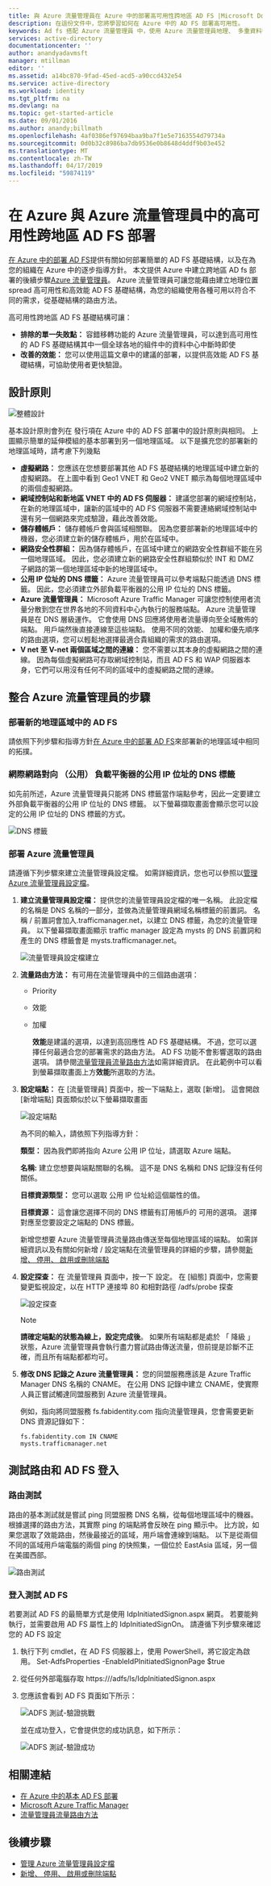 ```yaml
---
title: 與 Azure 流量管理員在 Azure 中的部署高可用性跨地區 AD FS |Microsoft Docs
description: 在這份文件中，您將學習如何在 Azure 中的 AD FS 部署高可用性。
keywords: Ad fs 搭配 Azure 流量管理員 中，使用 Azure 流量管理員地理、 多重資料中心，地理資料中心、 多重地理資料中心，adfs 部署在 azure 中的 AD FS、 部署 azure adfs，azure adfs，azure ad fs，部署 adfs，部署 ad fs，adfs，在 azure 中，部署 adfs，在 azure 中，在 azure 中，adfs azure，簡介 AD FS、 Azure、 在 Azure 中 iaas，ADFS，AD FS 部署 AD FS 將 adfs 移至 azure
services: active-directory
documentationcenter: ''
author: anandyadavmsft
manager: mtillman
editor: ''
ms.assetid: a14bc870-9fad-45ed-acd5-a90ccd432e54
ms.service: active-directory
ms.workload: identity
ms.tgt_pltfrm: na
ms.devlang: na
ms.topic: get-started-article
ms.date: 09/01/2016
ms.author: anandy;billmath
ms.openlocfilehash: 4af0386ef97694baa9ba7f1e5e7163554d79734a
ms.sourcegitcommit: 0d0b32c8986ba7db9536e0b8648d4ddf9b03e452
ms.translationtype: MT
ms.contentlocale: zh-TW
ms.lasthandoff: 04/17/2019
ms.locfileid: "59874119"
---
```

# <a name="high-availability-cross-geographic-ad-fs-deployment-in-azure-with-azure-traffic-manager"></a>在 Azure 與 Azure 流量管理員中的高可用性跨地區 AD FS 部署
[在 Azure 中的部署 AD FS](how-to-connect-fed-azure-adfs.md)提供有關如何部署簡單的 AD FS 基礎結構，以及在為您的組織在 Azure 中的逐步指導方針。 本文提供 Azure 中建立跨地區 AD fs 部署的後續步驟[Azure 流量管理員](https://docs.microsoft.com/azure/traffic-manager/)。 Azure 流量管理員可讓您能藉由建立地理位置 spread 高可用性和高效能 AD FS 基礎結構，為您的組織使用各種可用以符合不同的需求，從基礎結構的路由方法。

高可用性跨地區 AD FS 基礎結構可讓：

* **排除的單一失敗點：** 容錯移轉功能的 Azure 流量管理員，可以達到高可用性的 AD FS 基礎結構其中一個全球各地的組件中的資料中心中斷時即使
* **改善的效能：** 您可以使用這篇文章中的建議的部署，以提供高效能 AD FS 基礎結構，可協助使用者更快驗證。 

## <a name="design-principles"></a>設計原則
![整體設計](./media/active-directory-adfs-in-azure-with-azure-traffic-manager/blockdiagram.png)

基本設計原則會列在 發行項在 Azure 中的 AD FS 部署中的設計原則與相同。 上圖顯示簡單的延伸模組的基本部署到另一個地理區域。 以下是擴充您的部署新的地理區域時，請考慮下列幾點

* **虛擬網路：** 您應該在您想要部署其他 AD FS 基礎結構的地理區域中建立新的虛擬網路。 在上圖中看到 Geo1 VNET 和 Geo2 VNET 顯示為每個地理區域中的兩個虛擬網路。
* **網域控制站和新地區 VNET 中的 AD FS 伺服器：** 建議您部署的網域控制站，在新的地理區域中，讓新的區域中的 AD FS 伺服器不需要連絡網域控制站中還有另一個網路來完成驗證，藉此改善效能。
* **儲存體帳戶：** 儲存體帳戶會與區域相關聯。 因為您要部署新的地理區域中的機器，您必須建立新的儲存體帳戶，用於在區域中。  
* **網路安全性群組：** 因為儲存體帳戶，在區域中建立的網路安全性群組不能在另一個地理區域。 因此，您必須建立新的網路安全性群組類似於 INT 和 DMZ 子網路的第一個地理區域中新的地理區域中。
* **公用 IP 位址的 DNS 標籤：** Azure 流量管理員可以參考端點只能透過 DNS 標籤。 因此，您必須建立外部負載平衡器的公用 IP 位址的 DNS 標籤。
* **Azure 流量管理員：** Microsoft Azure Traffic Manager 可讓您控制使用者流量分散到您在世界各地的不同資料中心內執行的服務端點。 Azure 流量管理員是在 DNS 層級運作。 它會使用 DNS 回應將使用者流量導向至全域散佈的端點。 用戶端然後直接連線至這些端點。 使用不同的效能、 加權和優先順序的路由選項，您可以輕鬆地選擇最適合貴組織的需求的路由選項。 
* **V net 至 V-net 兩個區域之間的連線：** 您不需要以其本身的虛擬網路之間的連線。 因為每個虛擬網路可存取網域控制站，而且 AD FS 和 WAP 伺服器本身，它們可以用沒有任何不同的區域中的虛擬網路之間的連線。 

## <a name="steps-to-integrate-azure-traffic-manager"></a>整合 Azure 流量管理員的步驟
### <a name="deploy-ad-fs-in-the-new-geographical-region"></a>部署新的地理區域中的 AD FS
請依照下列步驟和指導方針[在 Azure 中的部署 AD FS](how-to-connect-fed-azure-adfs.md)來部署新的地理區域中相同的拓撲。

### <a name="dns-labels-for-public-ip-addresses-of-the-internet-facing-public-load-balancers"></a>網際網路對向 （公用） 負載平衡器的公用 IP 位址的 DNS 標籤
如先前所述，Azure 流量管理員只能將 DNS 標籤當作端點參考，因此一定要建立外部負載平衡器的公用 IP 位址的 DNS 標籤。 以下螢幕擷取畫面會顯示您可以設定的公用 IP 位址的 DNS 標籤的方式。 

![DNS 標籤](./media/active-directory-adfs-in-azure-with-azure-traffic-manager/eastfabstsdnslabel.png)

### <a name="deploying-azure-traffic-manager"></a>部署 Azure 流量管理員
請遵循下列步驟來建立流量管理員設定檔。 如需詳細資訊，您也可以參照以[管理 Azure 流量管理員設定檔](https://docs.microsoft.com/azure/traffic-manager/traffic-manager-manage-profiles)。

1. **建立流量管理員設定檔：** 提供您的流量管理員設定檔的唯一名稱。 此設定檔的名稱是 DNS 名稱的一部分，並做為流量管理員網域名稱標籤的前置詞。 名稱 / 前置詞會加入.trafficmanager.net，以建立 DNS 標籤，為您的流量管理員。 以下螢幕擷取畫面顯示 traffic manager 設定為 mysts 的 DNS 前置詞和產生的 DNS 標籤會是 mysts.trafficmanager.net。 
   
    ![流量管理員設定檔建立](./media/active-directory-adfs-in-azure-with-azure-traffic-manager/trafficmanager01.png)
2. **流量路由方法：** 有可用在流量管理員中的三個路由選項：
   
   * Priority 
   * 效能
   * 加權
     
     **效能**是建議的選項，以達到高回應性 AD FS 基礎結構。 不過，您可以選擇任何最適合您的部署需求的路由方法。 AD FS 功能不會影響選取的路由選項。 請參閱[流量管理員流量路由方法](https://docs.microsoft.com/azure/traffic-manager/traffic-manager-routing-methods)如需詳細資訊。 在此範例中可以看到螢幕擷取畫面上方**效能**所選取的方法。
3. **設定端點：** 在 [流量管理員] 頁面中，按一下端點上，選取 [新增]。 這會開啟 [新增端點] 頁面類似於以下螢幕擷取畫面
   
   ![設定端點](./media/active-directory-adfs-in-azure-with-azure-traffic-manager/eastfsendpoint.png)
   
   為不同的輸入，請依照下列指導方針：
   
   **類型：** 因為我們即將指向 Azure 公用 IP 位址，請選取 Azure 端點。
   
   **名稱:** 建立您想要與端點關聯的名稱。 這不是 DNS 名稱和 DNS 記錄沒有任何關係。
   
   **目標資源類型：** 您可以選取 公用 IP 位址給這個屬性的值。 
   
   **目標資源：** 這會讓您選擇不同的 DNS 標籤有訂用帳戶的 可用的選項。 選擇對應至您要設定之端點的 DNS 標籤。
   
   新增您想要 Azure 流量管理員流量路由傳送至每個地理區域的端點。
   如需詳細資訊以及有關如何新增 / 設定端點在流量管理員的詳細的步驟，請參閱[新增、 停用、 啟用或刪除端點](https://docs.microsoft.com/azure/traffic-manager/traffic-manager-manage-endpoints)
4. **設定探查：** 在 流量管理員 頁面中，按一下 設定。 在 [組態] 頁面中，您需要變更監視設定，以在 HTTP 連接埠 80 和相對路徑 /adfs/probe 探查
   
    ![設定探查](./media/active-directory-adfs-in-azure-with-azure-traffic-manager/mystsconfig.png) 
   
   > [!NOTE]
   > **請確定端點的狀態為線上，設定完成後**。 如果所有端點都是處於 「 降級 」 狀態，Azure 流量管理員會執行盡力嘗試路由傳送流量，但前提是診斷不正確，而且所有端點都都均可。
   > 
   > 
5. **修改 DNS 記錄之 Azure 流量管理員：** 您的同盟服務應該是 Azure Traffic Manager DNS 名稱的 CNAME。 在公用 DNS 記錄中建立 CNAME，使實際人員正嘗試觸達同盟服務到 Azure 流量管理員。
   
    例如，指向將同盟服務 fs.fabidentity.com 指向流量管理員，您會需要更新 DNS 資源記錄如下：
   
    <code>fs.fabidentity.com IN CNAME mysts.trafficmanager.net</code>

## <a name="test-the-routing-and-ad-fs-sign-in"></a>測試路由和 AD FS 登入
### <a name="routing-test"></a>路由測試
路由的基本測試就是嘗試 ping 同盟服務 DNS 名稱，從每個地理區域中的機器。 根據選擇的路由方法，其實際 ping 的端點將會反映在 ping 顯示中。 比方說，如果您選取了效能路由，然後最接近的區域，用戶端會連線到端點。 以下是從兩個不同的區域用戶端電腦的兩個 ping 的快照集，一個位於 EastAsia 區域，另一個在美國西部。 

![路由測試](./media/active-directory-adfs-in-azure-with-azure-traffic-manager/pingtest.png)

### <a name="ad-fs-sign-in-test"></a>登入測試 AD FS
若要測試 AD FS 的最簡單方式是使用 IdpInitiatedSignon.aspx 網頁。 若要能夠執行，並需要啟用 AD FS 屬性上的 IdpInitiatedSignOn。 請遵循下列步驟來確認您的 AD FS 設定

1. 執行下列 cmdlet，在 AD FS 伺服器上，使用 PowerShell，將它設定為啟用。 
   Set-AdfsProperties -EnableIdPInitiatedSignonPage $true
2. 從任何外部電腦存取 https://<yourfederationservicedns>/adfs/ls/IdpInitiatedSignon.aspx
3. 您應該會看到 AD FS 頁面如下所示：
   
    ![ADFS 測試-驗證挑戰](./media/active-directory-adfs-in-azure-with-azure-traffic-manager/adfstest1.png)
   
    並在成功登入，它會提供您的成功訊息，如下所示：
   
    ![ADFS 測試-驗證成功](./media/active-directory-adfs-in-azure-with-azure-traffic-manager/adfstest2.png)

## <a name="related-links"></a>相關連結
* [在 Azure 中的基本 AD FS 部署](how-to-connect-fed-azure-adfs.md)
* [Microsoft Azure Traffic Manager](https://docs.microsoft.com/azure/traffic-manager/)
* [流量管理員流量路由方法](https://docs.microsoft.com/azure/traffic-manager/traffic-manager-routing-methods)

## <a name="next-steps"></a>後續步驟
* [管理 Azure 流量管理員設定檔](https://docs.microsoft.com/azure/traffic-manager/traffic-manager-manage-profiles)
* [新增、 停用、 啟用或刪除端點](https://docs.microsoft.com/azure/traffic-manager/traffic-manager-manage-endpoints) 

